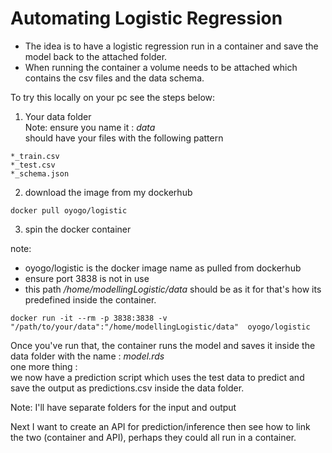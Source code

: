 # Automating Logistic Regression   

* The idea is to have a logistic regression run in a container and save the model back to the attached folder.   
* When running the container a volume needs to be attached which contains the csv files and the data schema.    

To try this locally on your pc see the steps below: 

1. Your data folder   
Note: ensure you name it : *data*      
should have your files with the following pattern     
```
*_train.csv
*_test.csv
*_schema.json 

```

2.  download the image from my dockerhub 

```
docker pull oyogo/logistic

```

3. spin the docker container   

note: 
 * oyogo/logistic is the docker image name as pulled from dockerhub   
 * ensure port 3838 is not in use     
 * this path _/home/modellingLogistic/data_ should be as it for that's how its predefined inside the container.   
 
```
docker run -it --rm -p 3838:3838 -v "/path/to/your/data":"/home/modellingLogistic/data"  oyogo/logistic

```

Once you've run that, the container runs the model and saves it inside the data folder with the name : *model.rds*   
one more thing :  
we now have a prediction script which uses the test data to predict and save the output as predictions.csv inside the data folder.   

Note: I'll have separate folders for the input and output 

Next I want to create an API for prediction/inference then see how to link the two (container and API), perhaps they could all run in a container.   

